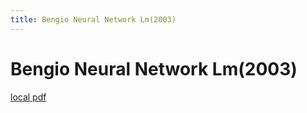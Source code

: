 ```yaml
---
title: Bengio Neural Network Lm(2003)
---
```


# Bengio Neural Network Lm(2003)

[local pdf](../../../pdfs/2003-bengio-neural-network-LM.pdf)
